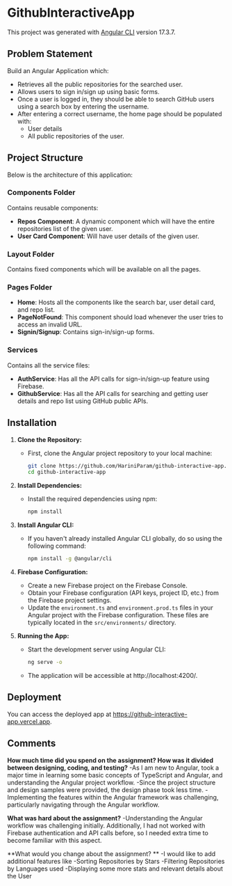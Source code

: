 # GithubInteractiveApp

This project was generated with [Angular CLI](https://github.com/angular/angular-cli) version 17.3.7.

## Problem Statement

Build an Angular Application which:
- Retrieves all the public repositories for the searched user.
- Allows users to sign in/sign up using basic forms.
- Once a user is logged in, they should be able to search GitHub users using a search box by entering the username.
- After entering a correct username, the home page should be populated with:
  - User details
  - All public repositories of the user.

## Project Structure

Below is the architecture of this application:

### Components Folder
Contains reusable components:
- **Repos Component**: A dynamic component which will have the entire repositories list of the given user.
- **User Card Component**: Will have user details of the given user.

### Layout Folder
Contains fixed components which will be available on all the pages.

### Pages Folder
- **Home**: Hosts all the components like the search bar, user detail card, and repo list.
- **PageNotFound**: This component should load whenever the user tries to access an invalid URL.
- **Signin/Signup**: Contains sign-in/sign-up forms.

### Services
Contains all the service files:
- **AuthService**: Has all the API calls for sign-in/sign-up feature using Firebase.
- **GithubService**: Has all the API calls for searching and getting user details and repo list using GitHub public APIs.

## Installation

1. **Clone the Repository:**
    - First, clone the Angular project repository to your local machine:
        ```bash
        git clone https://github.com/HariniParam/github-interactive-app.git
        cd github-interactive-app
        ```

2. **Install Dependencies:**
    - Install the required dependencies using npm:
        ```bash
        npm install
        ```

3. **Install Angular CLI:**
    - If you haven't already installed Angular CLI globally, do so using the following command:
        ```bash
        npm install -g @angular/cli
        ```

4. **Firebase Configuration:**
    - Create a new Firebase project on the Firebase Console.
    - Obtain your Firebase configuration (API keys, project ID, etc.) from the Firebase project settings.
    - Update the `environment.ts` and `environment.prod.ts` files in your Angular project with the Firebase configuration. These files are typically located in the `src/environments/` directory.

5. **Running the App:**
    - Start the development server using Angular CLI:
        ```bash
        ng serve -o
        ```
    - The application will be accessible at http://localhost:4200/.

## Deployment

You can access the deployed app at https://github-interactive-app.vercel.app.


## Comments
**How much time did you spend on the assignment? How was it divided between designing, coding, and testing?**
    -As I am new to Angular, took a major time in learning some basic concepts of TypeScript and Angular, and understanding the Angular project workflow.
    -Since the project structure and design samples were provided, the design phase took less time.
    -Implementing the features within the Angular framework was challenging, particularly navigating through the Angular workflow.

**What was hard about the assignment?**
    -Understanding the Angular workflow was challenging initially. Additionally, I had not worked with Firebase authentication and API calls before, so I needed extra time to become familiar with this aspect.

**What would you change about the assignment? **
    -I would like to add additional features like
        -Sorting Repositories by Stars
        -Filtering Repositories by Languages used
        -Displaying some more stats and relevant details about the User



